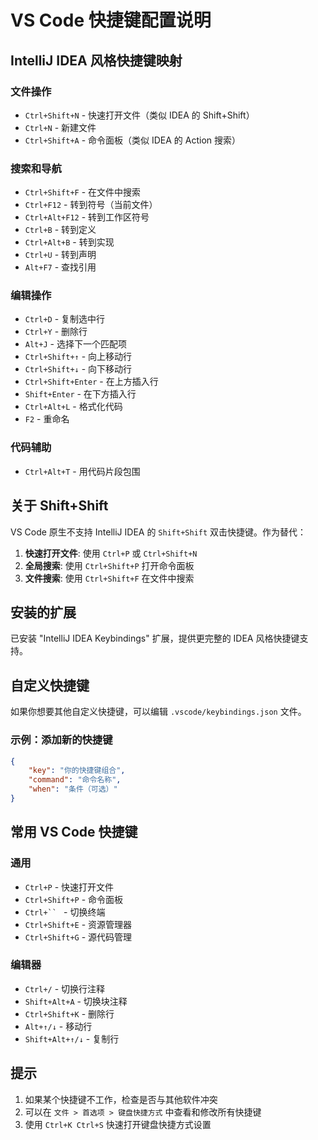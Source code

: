 # VS Code 快捷键配置说明

## IntelliJ IDEA 风格快捷键映射

### 文件操作
- `Ctrl+Shift+N` - 快速打开文件（类似 IDEA 的 Shift+Shift）
- `Ctrl+N` - 新建文件
- `Ctrl+Shift+A` - 命令面板（类似 IDEA 的 Action 搜索）

### 搜索和导航
- `Ctrl+Shift+F` - 在文件中搜索
- `Ctrl+F12` - 转到符号（当前文件）
- `Ctrl+Alt+F12` - 转到工作区符号
- `Ctrl+B` - 转到定义
- `Ctrl+Alt+B` - 转到实现
- `Ctrl+U` - 转到声明
- `Alt+F7` - 查找引用

### 编辑操作
- `Ctrl+D` - 复制选中行
- `Ctrl+Y` - 删除行
- `Alt+J` - 选择下一个匹配项
- `Ctrl+Shift+↑` - 向上移动行
- `Ctrl+Shift+↓` - 向下移动行
- `Ctrl+Shift+Enter` - 在上方插入行
- `Shift+Enter` - 在下方插入行
- `Ctrl+Alt+L` - 格式化代码
- `F2` - 重命名

### 代码辅助
- `Ctrl+Alt+T` - 用代码片段包围

## 关于 Shift+Shift

VS Code 原生不支持 IntelliJ IDEA 的 `Shift+Shift` 双击快捷键。作为替代：

1. **快速打开文件**: 使用 `Ctrl+P` 或 `Ctrl+Shift+N`
2. **全局搜索**: 使用 `Ctrl+Shift+P` 打开命令面板
3. **文件搜索**: 使用 `Ctrl+Shift+F` 在文件中搜索

## 安装的扩展

已安装 "IntelliJ IDEA Keybindings" 扩展，提供更完整的 IDEA 风格快捷键支持。

## 自定义快捷键

如果你想要其他自定义快捷键，可以编辑 `.vscode/keybindings.json` 文件。

### 示例：添加新的快捷键

```json
{
    "key": "你的快捷键组合",
    "command": "命令名称",
    "when": "条件（可选）"
}
```

## 常用 VS Code 快捷键

### 通用
- `Ctrl+P` - 快速打开文件
- `Ctrl+Shift+P` - 命令面板
- `Ctrl+`` ` - 切换终端
- `Ctrl+Shift+E` - 资源管理器
- `Ctrl+Shift+G` - 源代码管理

### 编辑器
- `Ctrl+/` - 切换行注释
- `Shift+Alt+A` - 切换块注释
- `Ctrl+Shift+K` - 删除行
- `Alt+↑/↓` - 移动行
- `Shift+Alt+↑/↓` - 复制行

## 提示

1. 如果某个快捷键不工作，检查是否与其他软件冲突
2. 可以在 `文件 > 首选项 > 键盘快捷方式` 中查看和修改所有快捷键
3. 使用 `Ctrl+K Ctrl+S` 快速打开键盘快捷方式设置
